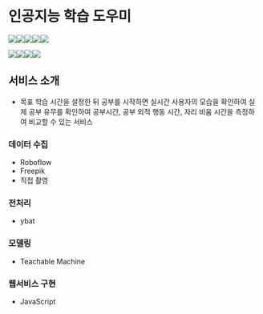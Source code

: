 # 인공지능 학습 도우미

<img src="https://img.shields.io/badge/Teachable Machine-000000?style=for-the-badge&logo=flask&logoColor=blue"><img src="https://img.shields.io/badge/django-white?style=for-the-badge&logo=django&logoColor=white"><img src="https://img.shields.io/badge/html5-E34F26?style=for-the-badge&logo=html5&logoColor=white"><img src="https://img.shields.io/badge/css-1572B6?style=for-the-badge&logo=css3&logoColor=white"><img src="https://img.shields.io/badge/javascript-F7DF1E?style=for-the-badge&logo=javascript&logoColor=black">


<img src="https://img.shields.io/badge/scikitlearn-F7931E?style=for-the-badge&logo=scikitlearn&logoColor=white"><img src="https://img.shields.io/badge/TensorFlow-FF6F00?style=for-the-badge&logo=Tensorflow&logoColor=white"><img src="https://img.shields.io/badge/Keras-D00000?style=for-the-badge&logo=Keras&logoColor=white"><img src="https://img.shields.io/badge/pytorch-EE4C2C?style=for-the-badge&logo=pytorch&logoColor=white">

## 서비스 소개
- 목표 학습 시간을 설정한 뒤 공부를 시작하면 실시간 사용자의 모습을 확인하여 실제 공부 유무를 확인하여 공부시간, 공부 외적 행동 시간, 자리 비움 시간을 측정하여 비교할 수 있는 서비스

### 데이터 수집 
- Roboflow
- Freepik
- 직접 촬영

### 전처리
- ybat

### 모델링
- Teachable Machine

### 웹서비스 구현
- JavaScript



